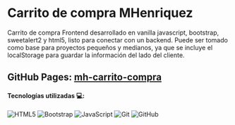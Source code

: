 # Carrito de compra MHenriquez
Carrito de compra Frontend desarrollado en vanilla javascript, bootstrap, sweetalert2 y html5, listo para conectar con un backend. Puede ser tomado como base para proyectos pequeños y medianos, ya que se incluye el localStorage para guardar la información del lado del cliente.

## GitHub Pages: [mh-carrito-compra](https://manuelhm1993.github.io/mh-carrito-compra/)

#### Tecnologías utilizadas 💻:
![HTML5](https://img.shields.io/badge/html5-%23E34F26.svg?style=for-the-badge&logo=html5&logoColor=white) ![Bootstrap](https://img.shields.io/badge/bootstrap-%23563D7C.svg?style=for-the-badge&logo=bootstrap&logoColor=white) ![JavaScript](https://img.shields.io/badge/javascript-%23323330.svg?style=for-the-badge&logo=javascript&logoColor=%23F7DF1E) ![Git](https://img.shields.io/badge/git-%23F05033.svg?style=for-the-badge&logo=git&logoColor=white) ![GitHub](https://img.shields.io/badge/github-%23121011.svg?style=for-the-badge&logo=github&logoColor=white) 
